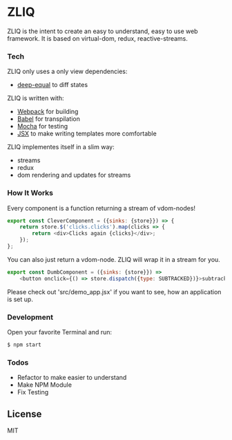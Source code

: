 # ZLIQ

ZLIQ is the intent to create an easy to understand, easy to use web framework. It is based on virtual-dom, redux, reactive-streams.

### Tech

ZLIQ only uses a only view dependencies:
 - [deep-equal](https://github.com/substack/node-deep-equal) to diff states

ZLIQ is written with:
 - [Webpack](https://github.com/webpack/webpack) for building
 - [Babel](https://github.com/babel/babel) for transpilation
 - [Mocha](https://github.com/mochajs/mocha) for testing
 - [JSX](https://facebook.github.io/jsx/) to make writing templates more comfortable

ZLIQ implementes itself in a slim way:
 - streams
 - redux
 - dom rendering and updates for streams

### How It Works

Every component is a function returning a stream of vdom-nodes!

```js
export const CleverComponent = ({sinks: {store}}) => {
	return store.$('clicks.clicks').map(clicks => {
		return <div>Clicks again {clicks}</div>;
	});
};
```

You can also just return a vdom-node. ZLIQ will wrap it in a stream for you.

```js
export const DumbComponent = ({sinks: {store}}) =>
	<button onclick={() => store.dispatch({type: SUBTRACKED})}>subtracked</button>;
```

Please check out 'src/demo_app.jsx' if you want to see, how an application is set up.

### Development

Open your favorite Terminal and run:

```sh
$ npm start
```

### Todos

 - Refactor to make easier to understand
 - Make NPM Module
 - Fix Testing

License
----

MIT
